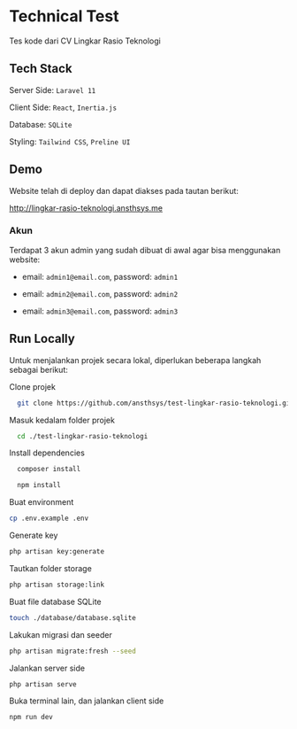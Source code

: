 # Technical Test

Tes kode dari CV Lingkar Rasio Teknologi

## Tech Stack

Server Side: `Laravel 11`

Client Side: `React`, `Inertia.js`

Database: `SQLite`

Styling: `Tailwind CSS`, `Preline UI`

## Demo

Website telah di deploy dan dapat diakses pada tautan berikut:

http://lingkar-rasio-teknologi.ansthsys.me

### Akun

Terdapat 3 akun admin yang sudah dibuat di awal agar bisa menggunakan website:

-   email: `admin1@email.com`, password: `admin1`

-   email: `admin2@email.com`, password: `admin2`

-   email: `admin3@email.com`, password: `admin3`

## Run Locally

Untuk menjalankan projek secara lokal, diperlukan beberapa langkah sebagai berikut:

Clone projek

```bash
  git clone https://github.com/ansthsys/test-lingkar-rasio-teknologi.git
```

Masuk kedalam folder projek

```bash
  cd ./test-lingkar-rasio-teknologi
```

Install dependencies

```bash
  composer install
```

```bash
  npm install
```

Buat environment

```bash
cp .env.example .env
```

Generate key

```bash
php artisan key:generate
```

Tautkan folder storage

```bash
php artisan storage:link
```

Buat file database SQLite

```bash
touch ./database/database.sqlite
```

Lakukan migrasi dan seeder

```bash
php artisan migrate:fresh --seed
```

Jalankan server side

```bash
php artisan serve
```

Buka terminal lain, dan jalankan client side

```bash
npm run dev
```
